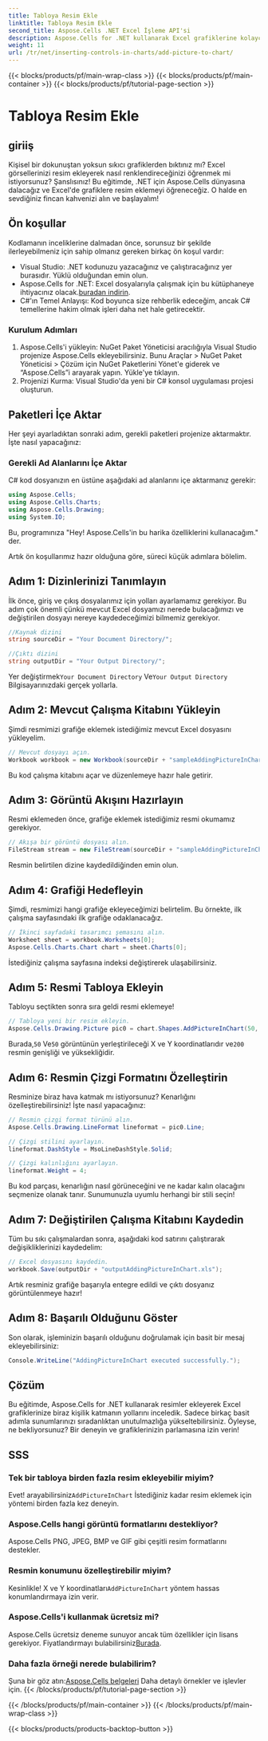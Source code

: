 ```yaml
---
title: Tabloya Resim Ekle
linktitle: Tabloya Resim Ekle
second_title: Aspose.Cells .NET Excel İşleme API'si
description: Aspose.Cells for .NET kullanarak Excel grafiklerine kolayca resim eklemeyi öğrenin. Grafiklerinizi ve sunumlarınızı sadece birkaç basit adımda geliştirin.
weight: 11
url: /tr/net/inserting-controls-in-charts/add-picture-to-chart/
---
```


{{< blocks/products/pf/main-wrap-class >}}
{{< blocks/products/pf/main-container >}}
{{< blocks/products/pf/tutorial-page-section >}}

# Tabloya Resim Ekle

## giriiş

Kişisel bir dokunuştan yoksun sıkıcı grafiklerden bıktınız mı? Excel görsellerinizi resim ekleyerek nasıl renklendireceğinizi öğrenmek mi istiyorsunuz? Şanslısınız! Bu eğitimde, .NET için Aspose.Cells dünyasına dalacağız ve Excel'de grafiklere resim eklemeyi öğreneceğiz. O halde en sevdiğiniz fincan kahvenizi alın ve başlayalım!

## Ön koşullar

Kodlamanın inceliklerine dalmadan önce, sorunsuz bir şekilde ilerleyebilmeniz için sahip olmanız gereken birkaç ön koşul vardır:

- Visual Studio: .NET kodunuzu yazacağınız ve çalıştıracağınız yer burasıdır. Yüklü olduğundan emin olun.
-  Aspose.Cells for .NET: Excel dosyalarıyla çalışmak için bu kütüphaneye ihtiyacınız olacak.[buradan indirin](https://releases.aspose.com/cells/net/).
- C#'ın Temel Anlayışı: Kod boyunca size rehberlik edeceğim, ancak C# temellerine hakim olmak işleri daha net hale getirecektir.

### Kurulum Adımları

1. Aspose.Cells'i yükleyin: NuGet Paket Yöneticisi aracılığıyla Visual Studio projenize Aspose.Cells ekleyebilirsiniz. Bunu Araçlar > NuGet Paket Yöneticisi > Çözüm için NuGet Paketlerini Yönet'e giderek ve “Aspose.Cells”i arayarak yapın. Yükle'ye tıklayın.
2. Projenizi Kurma: Visual Studio'da yeni bir C# konsol uygulaması projesi oluşturun.

## Paketleri İçe Aktar

Her şeyi ayarladıktan sonraki adım, gerekli paketleri projenize aktarmaktır. İşte nasıl yapacağınız:

### Gerekli Ad Alanlarını İçe Aktar

C# kod dosyanızın en üstüne aşağıdaki ad alanlarını içe aktarmanız gerekir:

```csharp
using Aspose.Cells;
using Aspose.Cells.Charts;
using Aspose.Cells.Drawing;
using System.IO;
```

Bu, programınıza "Hey! Aspose.Cells'in bu harika özelliklerini kullanacağım." der.

Artık ön koşullarımız hazır olduğuna göre, süreci küçük adımlara bölelim. 

## Adım 1: Dizinlerinizi Tanımlayın

İlk önce, giriş ve çıkış dosyalarımız için yolları ayarlamamız gerekiyor. Bu adım çok önemli çünkü mevcut Excel dosyamızı nerede bulacağımızı ve değiştirilen dosyayı nereye kaydedeceğimizi bilmemiz gerekiyor.

```csharp
//Kaynak dizini
string sourceDir = "Your Document Directory/";

//Çıktı dizini
string outputDir = "Your Output Directory/";
```

 Yer değiştirmek`Your Document Directory` Ve`Your Output Directory` Bilgisayarınızdaki gerçek yollarla. 

## Adım 2: Mevcut Çalışma Kitabını Yükleyin

Şimdi resmimizi grafiğe eklemek istediğimiz mevcut Excel dosyasını yükleyelim.

```csharp
// Mevcut dosyayı açın.
Workbook workbook = new Workbook(sourceDir + "sampleAddingPictureInChart.xls");
```

Bu kod çalışma kitabını açar ve düzenlemeye hazır hale getirir.

## Adım 3: Görüntü Akışını Hazırlayın

Resmi eklemeden önce, grafiğe eklemek istediğimiz resmi okumamız gerekiyor. 

```csharp
// Akışa bir görüntü dosyası alın.
FileStream stream = new FileStream(sourceDir + "sampleAddingPictureInChart.png", FileMode.Open, FileAccess.Read);
```

Resmin belirtilen dizine kaydedildiğinden emin olun.

## Adım 4: Grafiği Hedefleyin

Şimdi, resmimizi hangi grafiğe ekleyeceğimizi belirtelim. Bu örnekte, ilk çalışma sayfasındaki ilk grafiğe odaklanacağız.

```csharp
// İkinci sayfadaki tasarımcı şemasını alın.
Worksheet sheet = workbook.Worksheets[0];
Aspose.Cells.Charts.Chart chart = sheet.Charts[0];
```

İstediğiniz çalışma sayfasına indeksi değiştirerek ulaşabilirsiniz.

## Adım 5: Resmi Tabloya Ekleyin

Tabloyu seçtikten sonra sıra geldi resmi eklemeye! 

```csharp
// Tabloya yeni bir resim ekleyin.
Aspose.Cells.Drawing.Picture pic0 = chart.Shapes.AddPictureInChart(50, 50, stream, 200, 200);
```

 Burada,`50` Ve`50` görüntünün yerleştirileceği X ve Y koordinatlarıdır ve`200` resmin genişliği ve yüksekliğidir.

## Adım 6: Resmin Çizgi Formatını Özelleştirin

Resminize biraz hava katmak mı istiyorsunuz? Kenarlığını özelleştirebilirsiniz! İşte nasıl yapacağınız:

```csharp
// Resmin çizgi format türünü alın.
Aspose.Cells.Drawing.LineFormat lineformat = pic0.Line; 

// Çizgi stilini ayarlayın.
lineformat.DashStyle = MsoLineDashStyle.Solid;

// Çizgi kalınlığını ayarlayın.
lineformat.Weight = 4;    
```

Bu kod parçası, kenarlığın nasıl görüneceğini ve ne kadar kalın olacağını seçmenize olanak tanır. Sunumunuzla uyumlu herhangi bir stili seçin!

## Adım 7: Değiştirilen Çalışma Kitabını Kaydedin

Tüm bu sıkı çalışmalardan sonra, aşağıdaki kod satırını çalıştırarak değişikliklerinizi kaydedelim:

```csharp
// Excel dosyasını kaydedin.
workbook.Save(outputDir + "outputAddingPictureInChart.xls");
```

Artık resminiz grafiğe başarıyla entegre edildi ve çıktı dosyanız görüntülenmeye hazır!

## Adım 8: Başarılı Olduğunu Göster

Son olarak, işleminizin başarılı olduğunu doğrulamak için basit bir mesaj ekleyebilirsiniz:

```csharp
Console.WriteLine("AddingPictureInChart executed successfully.");
```

## Çözüm

Bu eğitimde, Aspose.Cells for .NET kullanarak resimler ekleyerek Excel grafiklerinize biraz kişilik katmanın yollarını inceledik. Sadece birkaç basit adımla sunumlarınızı sıradanlıktan unutulmazlığa yükseltebilirsiniz. Öyleyse, ne bekliyorsunuz? Bir deneyin ve grafiklerinizin parlamasına izin verin!

## SSS

### Tek bir tabloya birden fazla resim ekleyebilir miyim?
 Evet! arayabilirsiniz`AddPictureInChart` İstediğiniz kadar resim eklemek için yöntemi birden fazla kez deneyin.

### Aspose.Cells hangi görüntü formatlarını destekliyor?
Aspose.Cells PNG, JPEG, BMP ve GIF gibi çeşitli resim formatlarını destekler.

### Resmin konumunu özelleştirebilir miyim?
 Kesinlikle! X ve Y koordinatları`AddPictureInChart` yöntem hassas konumlandırmaya izin verir.

### Aspose.Cells'i kullanmak ücretsiz mi?
Aspose.Cells ücretsiz deneme sunuyor ancak tüm özellikler için lisans gerekiyor. Fiyatlandırmayı bulabilirsiniz[Burada](https://purchase.aspose.com/buy).

### Daha fazla örneği nerede bulabilirim?
 Şuna bir göz atın:[Aspose.Cells belgeleri](https://reference.aspose.com/cells/net/) Daha detaylı örnekler ve işlevler için.
{{< /blocks/products/pf/tutorial-page-section >}}

{{< /blocks/products/pf/main-container >}}
{{< /blocks/products/pf/main-wrap-class >}}

{{< blocks/products/products-backtop-button >}}
